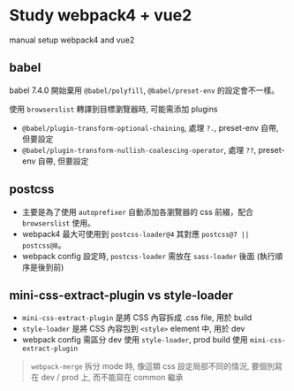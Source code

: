 # Study webpack4 + vue2

manual setup webpack4 and vue2

## babel

babel 7.4.0 開始棄用 `@babel/polyfill`, `@babel/preset-env` 的設定會不一樣。

使用 `browserslist` 轉譯到目標瀏覽器時, 可能需添加 plugins
- `@babel/plugin-transform-optional-chaining`, 處理 `?.`, preset-env 自帶, 但要設定
- `@babel/plugin-transform-nullish-coalescing-operator`, 處理 `??`, preset-env 自帶, 但要設定

## postcss

- 主要是為了使用 `autoprefixer` 自動添加各瀏覽器的 css 前綴，配合 `browserslist` 使用。
- webpack4 最大可使用到 `postcss-loader@4` 其對應 `postcss@7 || postcss@8`。
- webpack config 設定時, `postcss-loader` 需放在 `sass-loader` 後面 (執行順序是後到前)

## mini-css-extract-plugin vs style-loader

- `mini-css-extract-plugin` 是將 CSS 內容拆成 .css file, 用於 build
- `style-loader` 是將 CSS 內容包到 `<style>` element 中, 用於 dev
- webpack config 需區分 dev 使用 `style-loader`, prod build 使用 `mini-css-extract-plugin`

> `webpack-merge` 拆分 mode 時, 像這類 css 設定局部不同的情況, 要個別寫在 dev / prod 上, 而不能寫在 common 繼承
